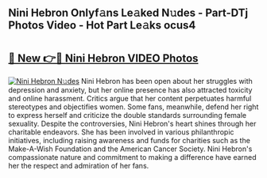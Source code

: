## Nini Hebron Onlyf𝚊ns Le𝚊ked N𝚞des - Part-DTj Photos Video - Hot Part Le𝚊ks ocus4

# <h2><a href="http://ac25016.deff.icu/?id=Nini+Hebron">🔗 New 👉🔴 Nini Hebron VIDEO Photos</a></h2>

[![Nini Hebron N𝚞des](https://i.imgur.com/rIISA9y.gif)](http://ac25016.deff.icu/?id=Nini+Hebron)
Nini Hebron has been open about her struggles with depression and anxiety, but her online presence has also attracted toxicity and online harassment. Critics argue that her content perpetuates harmful stereotypes and objectifies women. Some fans, meanwhile, defend her right to express herself and criticize the double standards surrounding female sexuality. Despite the controversies, Nini Hebron's heart shines through her charitable endeavors. She has been involved in various philanthropic initiatives, including raising awareness and funds for charities such as the Make-A-Wish Foundation and the American Cancer Society. Nini Hebron's compassionate nature and commitment to making a difference have earned her the respect and admiration of her fans.
